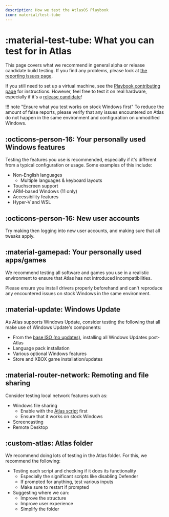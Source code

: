 ```yaml
---
description: How we test the AtlasOS Playbook
icon: material/test-tube
---
```


# :material-test-tube: What you can test for in Atlas

This page covers what we recommend in general alpha or release candidate build testing. If you find any problems, please look at [the reporting issues page](reporting-issues.md).

If you still need to set up a virtual machine, see the [Playbook contributing page](../playbook.md) for instructions. However, feel free to test it on real hardware, especially if it's a [release candidate](../../faq/index.md)!

!!! note "Ensure what you test works on stock Windows first"
    To reduce the amount of false reports, please verify that any issues encountered on Atlas do not happen in the same environment and configuration on unmodified Windows.

## :octicons-person-16: Your personally used Windows features

Testing the features you use is recommended, especially if it's different from a typical configuration or usage. Some examples of this include:

- Non-English languages
    - Multiple languages & keyboard layouts
- Touchscreen support
- ARM-based Windows (11 only)
- Accessibility features
- Hyper-V and WSL

## :octicons-person-16: New user accounts

Try making then logging into new user accounts, and making sure that all tweaks apply.

## :material-gamepad: Your personally used apps/games

We recommend testing all software and games you use in a realistic environment to ensure that Atlas has not introduced incompatibilities.

Please ensure you install drivers properly beforehand and can't reproduce any encountered issues on stock Windows in the same environment.

## :material-update: Windows Update

As Atlas supports Windows Update, consider testing the following that all make use of Windows Update's components:

- From the [base ISO (no updates)](../playbook.md#which-snapshots-to-make), installing all Windows Updates post-Atlas
- Language pack installation
- Various optional Windows features
- Store and XBOX game installation/updates

## :material-router-network: Remoting and file sharing

Consider testing local network features such as:

- Windows file sharing
    - Enable with the [Atlas script](../../post-install/atlas-folder/configuration.md#file-sharing) first
    - Ensure that it works on stock Windows
- Screencasting
- Remote Desktop

## :custom-atlas: Atlas folder

We recommend doing lots of testing in the Atlas folder. For this, we recommend the following:

- Testing each script and checking if it does its functionality
    - Especially the significant scripts like disabling Defender
    - If prompted for anything, test various inputs
    - Make sure to restart if prompted
- Suggesting where we can:
    - Improve the structure
    - Improve user experience
    - Simplify the folder
